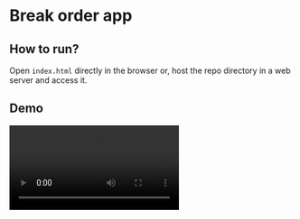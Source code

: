 # Break order app

## How to run?

Open `index.html` directly in the browser or, host the repo directory in a web server and access it.

## Demo

![Watch the demo here](./demo.mp4)
